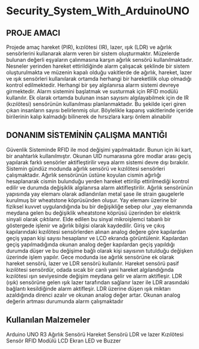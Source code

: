 # Security_System_With_ArduinoUNO

## PROJE AMACI 
Projede amaç hareket (PIR), kızılötesi (IR), lazer, ışık (LDR) ve ağırlık sensörlerini kullanarak alarm veren bir 
sistem oluşturmaktır. Müzelerde bulunan değerli eşyaların çalınmasına karşın ağırlık sensörü 
kullanılmaktadır. Nesneler yerinden hareket ettirildiğinde alarm çalışacak şeklinde bir sistem 
oluşturulmakta ve müzenin kapalı olduğu vakitlerde de ağırlık, hareket, lazer ve ışık sensörleri kullanılarak 
ortamda herhangi bir hareketlilik olup olmadığı kontrol edilmektedir. Herhangi bir şey algılanırsa alarm 
sistemi devreye girmektedir. Alarm sistemini başlatmak ve susturmak için RFID modülü kullanılır. Ek olarak 
ortamda bulunan insan sayısını algılayabilmek için de IR (kızılötesi) sensörünün kullanılması 
planlanmaktadır. Bu şekilde içeri giren çıkan insanların sayısı belirlenmiş olur. Böylelikle kapanış 
vakitlerinde içeride birilerinin kalıp kalmadığı bilinerek de hırsızlara karşı önlem alınabilir

## DONANIM SİSTEMİNİN ÇALIŞMA MANTIĞI
Güvenlik Sisteminde RFID ile mod değişimi yapılmaktadır. Bunun için iki kart, bir anahtarlık kullanılmıştır. 
Okunan UID numarasına göre modlar arası geçiş yapılarak farklı sensörler aktifleştirilir veya alarm sistemi 
devre dışı bırakılır. Sistemin gündüz modunda ağırlık sensörü ve kızılötesi sensörleri çalışmaktadır. Ağırlık 
sensörünün üstüne koyulan cismin ağırlığı hesaplanarak cismin bulunduğu yerden hareket ettirilip 
ettirilmediği kontrol edilir ve durumda değişiklik algılanırsa alarm aktifleştirilir. Ağırlık sensörünün yapısında
yay elemanı olarak adlandırılan metal şase ile strain gaugelerle kurulmuş bir wheatstone köprüsünden
oluşur. Yay elemanı üzerine bir fiziksel kuvvet uygulandığında bu bir değişikliğe sebep olur ,yay elemanında 
meydana gelen bu değişiklik wheatstone köprüsü üzerinden bir elektrik sinyali olarak çıktılanır. Elde edilen 
bu sinyal mikroişlemci tabanlı bir göstergede işlenir ve ağırlık bilgisi olarak kaydedilir.
Giriş ve çıkış kapılarındaki kızılötesi sensörlerden alınan analog değere göre kapılardan geçiş yapan kişi sayısı 
hesaplanır ve LCD ekranda görüntülenir. Kapılardan geçiş yapılmadığında okunan analog değer kapılardan geçiş 
yapıldığı durumda düşer ve bu değişime bağlı olarak kişi sayısının tutulduğu değişken üzerinde işlem yapılır.
Gece modunda ise ağırlık sensörüne ek olarak hareket sensörü, lazer ve LDR sensörü kullanılır. Hareket sensörü 
pasif kızılötesi sensördür, odada sıcak bir canlı yani hareket algılandığında kızılötesi ışın seviyesinde değişim 
meydana gelir ve alarm aktifleşir.
LDR (ışık) sensörüne gelen ışık lazer tarafından sağlanır lazer ile LDR arasındaki bağlantı kesildiğinde alarm 
aktifleşir. LDR üzerine düşen ışık miktarı azaldığında direnci azalır ve okunan analog değer artar. Okunan analog 
değerin artması durumunda alarm çalışmaktadır

## Kullanılan Malzemeler
Arduino UNO R3
Ağırlık Sensörü
Hareket Sensörü
LDR ve lazer
Kızılötesi Sensör
RFID Modülü
LCD Ekran
LED ve Buzzer
